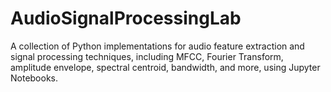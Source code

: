 # AudioSignalProcessingLab
A collection of Python implementations for audio feature extraction and signal processing techniques, including MFCC, Fourier Transform, amplitude envelope, spectral centroid, bandwidth, and more, using Jupyter Notebooks.
